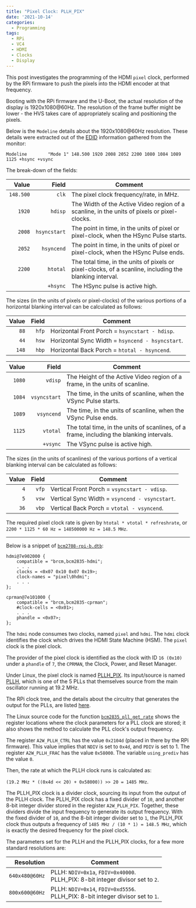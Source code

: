 ```yaml
---
title: "Pixel Clock: PLLH_PIX"
date: '2021-10-14'
categories:
  - Programming
tags:
  - RPi
  - VC4
  - HDMI
  - Clocks
  - Display
---
```


This post investigates the programming of the HDMI `pixel` clock, performed by
the RPi firmware to push the pixels into the HDMI encoder at that frequency.

Booting with the RPi firmware and the U-Boot, the actual resolution of the
display is 1920x1080@60Hz. The resolution of the frame buffer might be lower -
the HVS takes care of appropriately scaling and positioning the pixels.

Below is the `Modeline` details about the 1920x1080@60Hz resolution. These
details were extracted out of the [EDID](https://en.wikipedia.org/wiki/Extended_Display_Identification_Data) information gathered from the monitor:

```
Modeline        "Mode 1" 148.500 1920 2008 2052 2200 1080 1084 1089 1125 +hsync +vsync
```

The break-down of the fields:

|Value|Field|Comment|
|-----:|-----:|-------|
|`148.500`|`clk` |The pixel clock frequency/rate, in MHz.
|`1920`|`hdisp` |The Width of the Active Video region of a scanline, in the units of pixels or pixel-clocks.
|`2008`|`hsyncstart` |The point in time, in the units of pixel or pixel-clock, when the HSync Pulse starts.
|`2052`|`hsyncend` |The point in time, in the units of pixel or pixel-clock, when the HSync Pulse ends.
|`2200`|`htotal` |The total time, in the units of pixels or pixel-clocks, of a scanline, including the blanking interval.
||`+hsync` |The HSync pulse is active high.


The sizes (in the units of pixels or pixel-clocks) of the various portions of
a horizontal blanking interval can be calculated as follows:

|Value|Field|Comment|
|-----:|-----:|-------|
|`88`|`hfp` | Horizontal Front Porch = `hsyncstart - hdisp`.
|`44`|`hsw` | Horizontal Sync Width = `hsyncend - hsyncstart`.
|`148`|`hbp` | Horizontal Back Porch = `htotal - hsyncend`.

|Value|Field|Comment|
|-----:|-----:|-------|
|`1080`|`vdisp` |The Height of the Active Video region of a frame, in the units of scanline.
|`1084`|`vsyncstart` |The time, in the units of scanline, when the VSync Pulse starts.
|`1089`|`vsyncend` |The time, in the units of scanline, when the VSync Pulse ends.
|`1125`|`vtotal` |The total time, in the units of scanlines, of a frame, including the blanking intervals.
||`+vsync` |The VSync pulse is active high.

The sizes (in the units of scanlines) of the various portions of a vertical
blanking interval can be calculated as follows:

|Value|Field|Comment|
|-----:|-----:|-------|
|`4`|`vfp` | Vertical Front Porch = `vsyncstart - vdisp`.
|`5`|`vsw` | Vertical Sync Width = `vsyncend - vsyncstart`.
|`36`|`vbp` | Vertical Back Porch = `vtotal - vsyncend`.

The required pixel clock rate is given by `htotal * vtotal * refreshrate`, or
`2200 * 1125 * 60 Hz = 148500000 Hz = 148.5 MHz`.

---


Below is a snippet of [`bcm2708-rpi-b.dtb`](https://github.com/raspberrypi/firmware/blob/master/boot/bcm2708-rpi-b.dtb):

```
hdmi@7e902000 {
	compatible = "brcm,bcm2835-hdmi";
	. . .
	clocks = <0x07 0x10 0x07 0x19>;
	clock-names = "pixel\0hdmi";
	. . .
};

cprman@7e101000 {
	compatible = "brcm,bcm2835-cprman";
	#clock-cells = <0x01>;
	. . .
	phandle = <0x07>;
};
```

The `hdmi` node consumes two clocks, named `pixel` and `hdmi`. The `hdmi` clock
identifies the clock which drives the HDMI State Machine (HSM). The `pixel`
clock is the pixel clock.

The provider of the pixel clock is identified as the clock with ID `16 (0x10)`
under a `phandle` of `7`, the `CPRMAN`, the Clock, Power, and Reset Manager.

Under Linux, the pixel clock is named
[PLLH_PIX](https://lxr.missinglinkelectronics.com/linux/include/dt-bindings/clock/bcm2835.h).
Its input/source is named
[PLLH](https://lxr.missinglinkelectronics.com/linux/include/dt-bindings/clock/bcm2835.h), which is one of the 5 PLLs that themselves source from the main oscillator
running at 19.2 MHz.

The RPi clock tree, and the details about the circuitry that generates the output
for the PLLs, are listed [here](https://elinux.org/The_Undocumented_Pi).

The Linux source code for the function
[`bcm2835_pll_get_rate`](https://lxr.missinglinkelectronics.com/linux/drivers/clk/bcm/clk-bcm2835.c)
shows the register
locations where the clock parameters for a PLL clock are stored; it also shows the
method to calculate the PLL clock's output frequency.

The register `A2W_PLLH_CTRL` has the value `0x2104d` (placed in there by the
RPi firmware). This value implies that
`NDIV` is set to `0x4d`, and `PDIV` is set to 1. The register `A2W_PLLH_FRAC`
has the value `0x58000`. The variable `using_prediv` has the value `0`.

Then, the rate at which the PLLH clock runs is calculated as:

`(19.2 MHz * ((0x4d << 20) + 0x58000)) >> 20 = 1485 MHz`.

The PLLH_PIX clock is a divider clock, sourcing its input from the output of
the PLLH clock. The PLLH_PIX clock has a fixed divider of `10`, and another 8-bit
integer divider stored in the register `A2W_PLLH_PIX`.
Together, these dividers divide the input frequency to generate its output
frequency.
With the fixed divider of `10`, and the 8-bit integer divider set to `1`,
the PLLH_PIX clock thus outputs a frequency of
`1485 MHz / (10 * 1) = 148.5 MHz`, which is exactly the desired frequency for
the pixel clock.

The parameters set for the PLLH and the PLLH_PIX clocks, for a few more
standard resolutions are:


|Resolution|Comment|
|-----:|-------|
|`640x480@60Hz`| PLLH: `NDIV=0x1a`, `FDIV=0x40000`.<br/>PLLH_PIX: 8-bit integer divisor set to `2`.
|`800x600@60Hz`| PLLH: `NDIV=0x14`, `FDIV=0xd5556`.<br/>PLLH_PIX: 8-bit integer divisor set to `1`.
